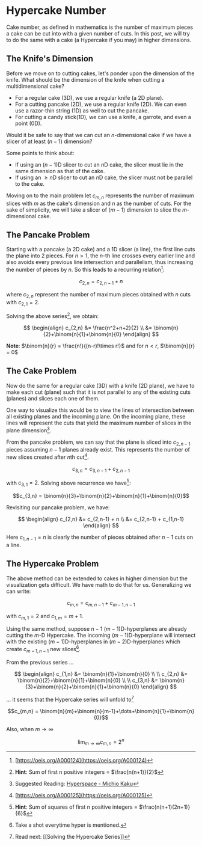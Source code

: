# Hypercake Number

Cake number, as defined in mathematics is the number of maximum pieces a cake can be cut into with a given number of cuts. In this post, we will try to do the same with a cake (a Hypercake if you may) in higher dimensions.

## The Knife's Dimension

Before we move on to cutting cakes, let's ponder upon the dimension of the knife. What should be the dimension of the knife when cutting a multidimensional cake?

- For a regular cake ($3$D), we use a regular knife (a $2$D plane).
- For a cutting pancake ($2$D), we use a regular knife ($2$D). We can even use a razor-thin string ($1$D) as well to cut the pancake.
- For cutting a candy stick($1$D), we can use a knife, a garrote, and even a point ($0$D).

Would it be safe to say that we can cut an $n$-dimensional cake if we have a slicer of at least $(n-1)$ dimension?

Some points to think about:

- If using an $(n-1)$D slicer to cut an $n$D cake, the slicer must lie in the same dimension as that of the cake.
- If using an $\geq n$D slicer to cut an $n$D cake, the slicer must not be parallel to the cake.

Moving on to the main problem let $c_{m,n}$ represents the number of maximum slices with $m$ as the cake's dimension and $n$ as the number of cuts. For the sake of simplicity, we will take a slicer of $(m-1)$ dimension to slice the $m$-dimensional cake.

## The Pancake Problem

Starting with a pancake (a $2$D cake) and a $1$D slicer (a line), the first line cuts the plane into $2$ pieces. For $n > 1$, the $n$-th line crosses every earlier line and also avoids every previous line intersection and parallelism, thus increasing the number of pieces by $n$. So this leads to a recurring relation[^1]:

$$c_{2,n} = c_{2,n-1} + n$$

where $c_{2,n}$ represent the number of maximum pieces obtained with $n$ cuts with $c_{2,1} = 2$.

Solving the above series[^hint], we obtain:

$$
\begin{align}
c_{2,n} &= \frac{n^2+n+2}{2} \\
        &= \binom{n}{2}+\binom{n}{1}+\binom{n}{0}
\end{align}
$$

**Note**: $\binom{n}{r} = \frac{n!}{(n-r)!\times r!}$ and for $n < r$, $\binom{n}{r} = 0$

## The Cake Problem

Now do the same for a regular cake ($3$D) with a knife ($2$D plane), we have to make each cut (plane) such that it is not parallel to any of the existing cuts (planes) and slices each one of them.

One way to visualize this would be to view the lines of intersection between all existing planes and the incoming plane. On the incoming plane, these lines will represent the cuts that yield the maximum number of slices in the plane dimension[^book].

From the pancake problem, we can say that the plane is sliced into $c_{2,n-1}$ pieces assuming $n-1$ planes already exist. This represents the number of new slices created after $n$th cut[^2].

$$c_{3,n} = c_{3,n-1} + c_{2,n-1}$$

with $c_{3,1} = 2$. Solving above recurrence we have[^hint2]:

$$c_{3,n} = \binom{n}{3}+\binom{n}{2}+\binom{n}{1}+\binom{n}{0}$$

Revisiting our pancake problem, we have:

$$
\begin{align}
c_{2,n} &= c_{2,n-1} + n \\
        &= c_{2,n-1} + c_{1,n-1}
\end{align}
$$

Here $c_{1,n-1} = n$ is clearly the number of pieces obtained after $n-1$ cuts on a line.

## The Hypercake Problem

The above method can be extended to cakes in higher dimension but the visualization gets difficult. We have math to do that for us. Generalizing we can write:

$$c_{m,n} = c_{m,n-1} + c_{m-1,n-1}$$

with $c_{m,1} = 2$ and $c_{1,m} = m+1$.

Using the same method, suppose $n-1$ $(m-1)$D-hyperplanes are already cutting the $m$-D Hypercake. The incoming $(m-1)$D-hyperplane will intersect with the existing $(m-1)$D-hyperplanes in $(m-2)$D-hyperplanes which create $c_{m-1,n-1}$ new slices[^shots].

From the previous series ...

$$
\begin{align}
c_{1,n} &= \binom{n}{1}+\binom{n}{0} \\ \\
c_{2,n} &= \binom{n}{2}+\binom{n}{1}+\binom{n}{0} \\ \\
c_{3,n} &= \binom{n}{3}+\binom{n}{2}+\binom{n}{1}+\binom{n}{0}
\end{align}
$$

... it seems that the Hypercake series will unfold to[^proof]

$$c_{m,n} = \binom{n}{m}+\binom{n}{m-1}+\dots+\binom{n}{1}+\binom{n}{0}$$

Also, when $m \to \infty$

$$\lim_{m \to \infty} c_{m,n} = 2^n$$

[^book]: Suggested Reading: [Hyperspace - Michio Kaku](https://www.goodreads.com/book/show/722419.Hyperspace)
[^idea]: A formal way to go about proving this would be to prove
[^1]: [https://oeis.org/A000124](https://oeis.org/A000124)
[^hint]: **Hint**: Sum of first n positive integers = $\frac{n(n+1)}{2}$
[^2]: [https://oeis.org/A000125](https://oeis.org/A000125)
[^hint2]: **Hint**: Sum of squares of first n positive integers = $\frac{n(n+1)(2n+1)}{6}$
[^shots]: Take a shot everytime hyper is mentioned.
[^proof]: Read next: [[Solving the Hypercake Series]]
